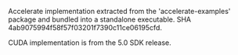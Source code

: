 Accelerate implementation extracted from the 'accelerate-examples' package
and bundled into a standalone executable.
SHA 4ab9075994f58f57f03201f7390c11ce06195cfd.

CUDA implementation is from the 5.0 SDK release.

